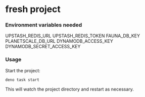 # fresh project

### Environment variables needed
UPSTASH_REDIS_URL
UPSTASH_REDIS_TOKEN
FAUNA_DB_KEY
PLANETSCALE_DB_URL
DYNAMODB_ACCESS_KEY
DYNAMODB_SECRET_ACCESS_KEY

### Usage

Start the project:

```
deno task start
```

This will watch the project directory and restart as necessary.
